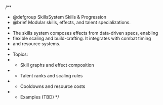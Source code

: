 /**
 * @defgroup SkillsSystem Skills & Progression
 * @brief Modular skills, effects, and talent specializations.
 *
 * The skills system composes effects from data-driven specs, enabling
 * flexible scaling and build-crafting. It integrates with combat timing
 * and resource systems.
 *
 * Topics:
 * - Skill graphs and effect composition
 * - Talent ranks and scaling rules
 * - Cooldowns and resource costs
 * - Examples (TBD)
 */
